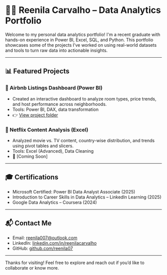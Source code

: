 
# 👩‍💻 Reenila Carvalho – Data Analytics Portfolio

Welcome to my personal data analytics portfolio! I'm a recent graduate with hands-on experience in Power BI, Excel, SQL, and Python. This portfolio showcases some of the projects I’ve worked on using real-world datasets and tools to turn raw data into actionable insights.

---

## 📊 Featured Projects

### 🔹 Airbnb Listings Dashboard (Power BI)
- Created an interactive dashboard to analyze room types, price trends, and host performance across neighborhoods.
- Tools: Power BI, DAX, data transformation
- 👉 [View project folder](./AirbnbAnalysis)

### 🔹 Netflix Content Analysis (Excel)
- Analyzed movie vs. TV content, country-wise distribution, and trends using pivot tables and slicers.
- Tools: Excel (Advanced), Data Cleaning
- 📁 [Coming Soon]

---


## 🎓 Certifications
- Microsoft Certified: Power BI Data Analyst Associate (2025)
- Introduction to Career Skills in Data Analytics – LinkedIn Learning (2025)
- Google Data Analytics – Coursera (2024)

---

## 📬 Contact Me
- Email: reenila007@outlook.com  
- LinkedIn: [linkedin.com/in/reenilacarvalho](https://linkedin.com/in/reenilacarvalho)  
- GitHub: [github.com/reenila07](https://github.com/reenila07)

---

Thanks for visiting! Feel free to explore and reach out if you’d like to collaborate or know more.
